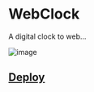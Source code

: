 # WebClock

A digital clock to web...

![image](https://github.com/ssidartaa/web-clock/assets/100426215/81902184-a253-4ad3-b7b3-fb3f297abf0e)

## [Deploy](https://web-clock-ywetz.vercel.app/)
